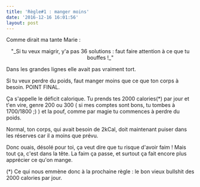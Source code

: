 ```yaml
---
title: 'Règle#1 : manger moins'
date: '2016-12-16 16:01:56'
layout: post
---
```

Comme dirait ma tante Marie :

<p style="text-align: center;">"_Si tu veux maigrir, y'a pas 36 solutions : faut faire attention à ce que tu bouffes !_"</p>

<span style="letter-spacing: 0.01em;">Dans les grandes lignes elle avait pas vraiment tort.</span>  

Si tu veux perdre du poids, faut manger moins que ce que ton corps à besoin. POINT FINAL.

Ça s'appelle le déficit calorique. Tu prends tes 2000 calories(*) par jour et t'en vire, genre 200 ou 300 ( si mes comptes sont bons, tu tombes à 1700/1800 ;) ) et la pouf, comme par magie tu commences à perdre du poids.

Normal, ton corps, qui avait besoin de 2kCal, doit maintenant puiser dans les réserves car il a moins que prévu.

Donc ouais, désolé pour toi, ça veut dire que tu risque d'avoir faim ! Mais tout ça, c'est dans la tête. La faim ça passe, et surtout ça fait encore plus apprécier ce qu'on mange.

(*) Ce qui nous emmène donc à la prochaine règle : le bon vieux bullshit des 2000 calories par jour.